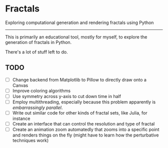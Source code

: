 # Fractals

Exploring computational generation and rendering fractals using Python


---

This is primarily an educational tool, mostly for myself, to explore the generation of fractals in Python.

There's a lot of stuff left to do.

## TODO

-[ ] Change backend from Matplotlib to Pillow to directly draw onto a Canvas
-[ ] Improve coloring algorithms
-[ ] Use symmetry across y-axis to cut down time in half
-[ ] Employ multithreading, especially because this problem apparently is _embarrassingly parallel_.
-[ ] Write out similar code for other kinds of fractal sets, like Julia, for instance
-[ ] Create an interface that can control the resolution and type of fractal
-[ ] Create an animation zoom automatedly that zooms into a specific point and renders things on the fly (might have to learn how the perturbative techniques work)